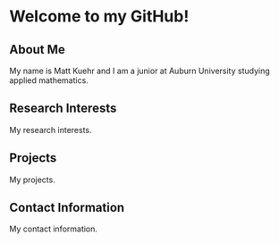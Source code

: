 # Welcome to my GitHub!

## About Me

My name is Matt Kuehr and I am a junior at Auburn University studying applied mathematics. 

## Research Interests

My research interests.

## Projects

My projects.

## Contact Information

My contact information.

<!--
**MattKuehr/MattKuehr** is a ✨ _special_ ✨ repository because its `README.md` (this file) appears on your GitHub profile.

Here are some ideas to get you started:

- 🔭 I’m currently working on ...
- 🌱 I’m currently learning ...
- 👯 I’m looking to collaborate on ...
- 🤔 I’m looking for help with ...
- 💬 Ask me about ...
- 📫 How to reach me: ...
- 😄 Pronouns: ...
- ⚡ Fun fact: ...
-->
